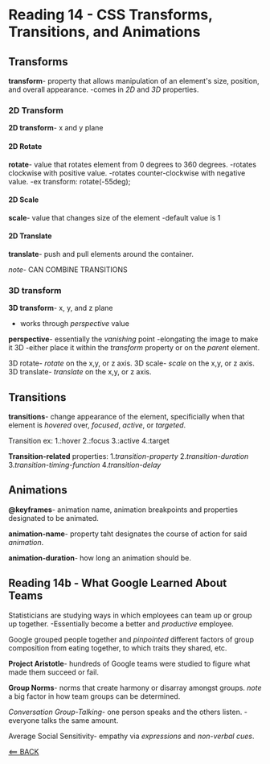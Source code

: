 # Reading 14 - CSS Transforms, Transitions, and Animations

## Transforms

**transform**- property that allows manipulation of an element's size, position, and overall appearance.
-comes in *2D* and *3D* properties.

### 2D Transform
**2D transform**- x and y plane

#### 2D Rotate

**rotate**- value that rotates element from 0 degrees to 360 degrees.
-rotates clockwise with positive value.
-rotates counter-clockwise with negative value.
  -ex transform: rotate(-55deg);

#### 2D Scale

**scale**- value that changes size of the element
-default value is 1

#### 2D Translate

**translate**- push and pull elements around the container.

*note*- CAN COMBINE TRANSITIONS

### 3D transform

**3D transform**- x, y, and z plane
- works through *perspective* value

**perspective**- essentially the *vanishing* point
-elongating the image to make it 3D
-either place it within the *transform* property or on the *parent* element.

3D rotate- *rotate* on the x,y, or z axis.
3D scale- *scale* on the x,y, or z axis.
3D translate- *translate* on the x,y, or z axis.

## Transitions

**transitions**- change appearance of the element, specificially when that element is *hovered* over, *focused*, *active*, or *targeted*.

Transition ex:
1.:hover
2.:focus
3.:active
4.:target

**Transition-related** properties:
1.*transition-property*
2.*transition-duration*
3.*transition-timing-function*
4.*transition-delay*

## Animations

**@keyframes**- animation name, animation breakpoints and properties designated to be animated.

**animation-name**- property taht designates the course of action for said *animation*.

**animation-duration**- how long an animation should be.

## Reading 14b - What Google Learned About Teams

Statisticians are studying ways in which employees can team up or group up together.
-Essentially become a better and *productive* employee.

Google grouped people together and *pinpointed* different factors of group composition from eating together, to which traits they shared, etc.

**Project Aristotle**- hundreds of Google teams were studied to figure what made them succeed or fail.

**Group Norms**- norms that create harmony or disarray amongst groups.
*note* a big factor in how team groups can be determined.

*Conversation Group-Talking*- one person speaks and the others listen.
-everyone talks the same amount.

Average Social Sensitivity- empathy via *expressions* and *non-verbal cues*.

[<== BACK](README.md)


